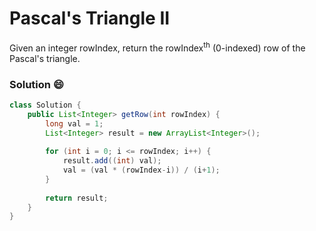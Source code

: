 # Pascal's Triangle II
Given an integer rowIndex, return the rowIndex<sup>th</sup> (0-indexed) row of the Pascal's triangle.

### Solution :smile:
```java
class Solution {
    public List<Integer> getRow(int rowIndex) {
        long val = 1;
        List<Integer> result = new ArrayList<Integer>();
        
        for (int i = 0; i <= rowIndex; i++) {
            result.add((int) val);
            val = (val * (rowIndex-i)) / (i+1);
        }
        
        return result;
    }
}
```
